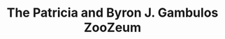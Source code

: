 ---
layout: repo
title: "The Patricia and Byron J. Gambulos ZooZeum"
id: 24553
permalink: repos/24553/
---